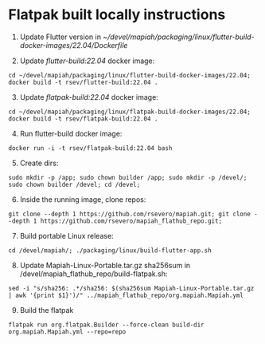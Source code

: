 # Flatpak built locally instructions

1. Update Flutter version in _~/devel/mapiah/packaging/linux/flutter-build-docker-images/22.04/Dockerfile_

2. Update _flutter-build:22.04_ docker image:
```
cd ~/devel/mapiah/packaging/linux/flutter-build-docker-images/22.04; docker build -t rsev/flutter-build:22.04 .
```
3. Update _flatpak-build:22.04_ docker image:
```
cd ~/devel/mapiah/packaging/linux/flatpak-build-docker-images/22.04; docker build -t rsev/flatpak-build:22.04 .
```
4. Run flutter-build docker image:
```
docker run -i -t rsev/flatpak-build:22.04 bash
```
5. Create dirs:
```
sudo mkdir -p /app; sudo chown builder /app; sudo mkdir -p /devel/; sudo chown builder /devel; cd /devel;
```
6. Inside the running image, clone repos:
```
git clone --depth 1 https://github.com/rsevero/mapiah.git; git clone --depth 1 https://github.com/rsevero/mapiah_flathub_repo.git;
```
7. Build portable Linux release:
```
cd /devel/mapiah/; ./packaging/linux/build-flutter-app.sh
```
8. Update Mapiah-Linux-Portable.tar.gz sha256sum in /devel/mapiah_flathub_repo/build-flatpak.sh:
```
sed -i "s/sha256: .*/sha256: $(sha256sum Mapiah-Linux-Portable.tar.gz | awk '{print $1}')/" ../mapiah_flathub_repo/org.mapiah.Mapiah.yml
```
9. Build the flatpak
```
flatpak run org.flatpak.Builder --force-clean build-dir org.mapiah.Mapiah.yml --repo=repo
```
